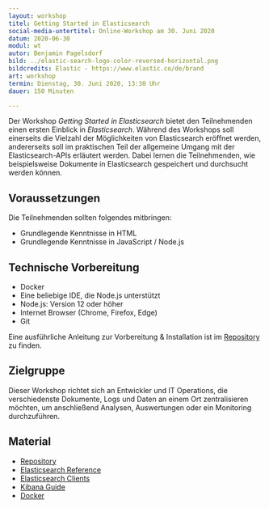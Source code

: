 ```yaml
---
layout: workshop
titel: Getting Started in Elasticsearch
social-media-untertitel: Online-Workshop am 30. Juni 2020
datum: 2020-06-30
modul: wt
autor: Benjamin Pagelsdorf
bild: ../elastic-search-logo-color-reversed-horizontal.png
bildcredits: Elastic - https://www.elastic.co/de/brand
art: workshop
termin: Dienstag, 30. Juni 2020, 13:30 Uhr
dauer: 150 Minuten

---
```


Der Workshop _Getting Started in Elasticsearch_ bietet den Teilnehmenden einen ersten Einblick in _Elasticsearch_.
Während des Workshops soll einerseits die Vielzahl der Möglichkeiten von Elasticsearch eröffnet werden, 
andererseits soll im praktischen Teil der allgemeine Umgang mit der Elasticsearch-APIs erläutert werden. 
Dabei lernen die Teilnehmenden, wie beispielsweise Dokumente in Elasticsearch gespeichert und durchsucht werden können.

## Voraussetzungen
Die Teilnehmenden sollten folgendes mitbringen:
* Grundlegende Kenntnisse in HTML 
* Grundlegende Kenntnisse in JavaScript / Node.js

## Technische Vorbereitung
* Docker
* Eine beliebige IDE, die Node.js unterstützt 
* Node.js: Version 12 oder höher
* Internet Browser (Chrome, Firefox, Edge)
* Git

Eine ausführliche Anleitung zur Vorbereitung & Installation ist im [Repository](https://github.com/BenPag/elasticsearch-workshop) zu finden.

## Zielgruppe
Dieser Workshop richtet sich an Entwickler und IT Operations, die verschiedenste Dokumente, Logs und Daten  an
einem Ort zentralisieren möchten, um anschließend Analysen, Auswertungen oder ein Monitoring durchzuführen.   

## Material
* [Repository](https://github.com/BenPag/elasticsearch-workshop)
* [Elasticsearch Reference](https://www.elastic.co/guide/en/elasticsearch/reference/current/index.html)
* [Elasticsearch Clients](https://www.elastic.co/guide/en/elasticsearch/client/index.html)
* [Kibana Guide](https://www.elastic.co/guide/en/kibana/current/index.html)
* [Docker](https://docker.com/)
